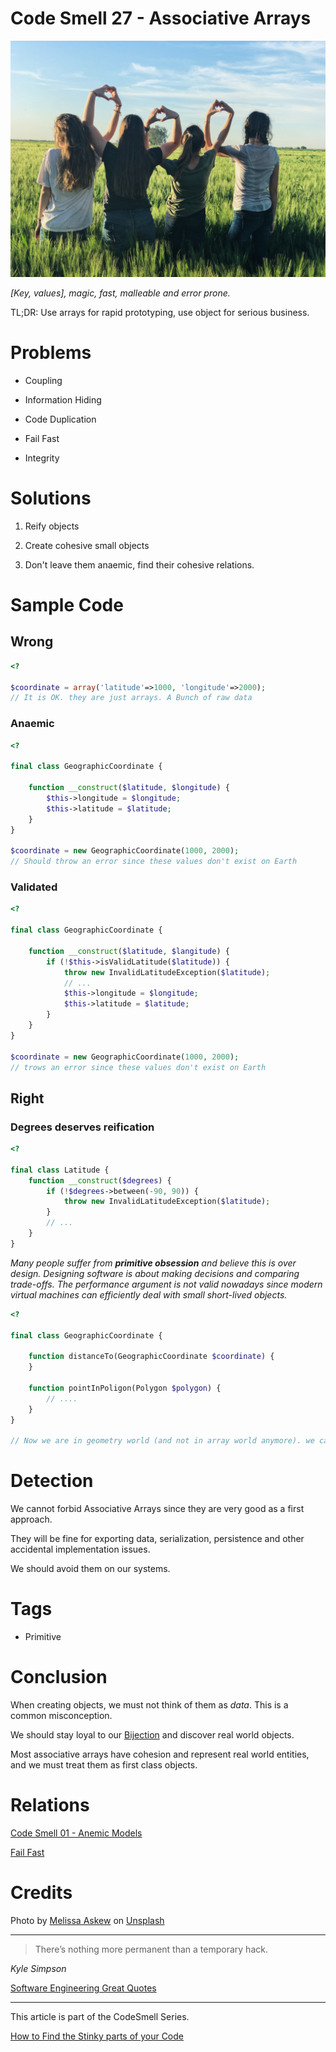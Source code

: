 # Code Smell 27 - Associative Arrays

![Code Smell 27 - Associative Arrays](Code%20Smell%2027%20-%20Associative%20Arrays.jpg)

*[Key, values], magic, fast, malleable and error prone.*

TL;DR: Use arrays for rapid prototyping, use object for serious business.
 
# Problems

- Coupling

- Information Hiding

- Code Duplication

- Fail Fast

- Integrity

# Solutions

1. Reify objects

2. Create cohesive small objects

3. Don't leave them anaemic, find their cohesive relations.

# Sample Code

## Wrong 

[Gist Url]: # (https://gist.github.com/mcsee/ff148550e3d2018c2ee345ea0790e8fc)
```php
<?

$coordinate = array('latitude'=>1000, 'longitude'=>2000); 
// It is OK. they are just arrays. A Bunch of raw data
```

### Anaemic

[Gist Url]: # (https://gist.github.com/mcsee/1ac19d1af240d28a59c01134cd487b7e)
```php
<?

final class GeographicCoordinate {

    function __construct($latitude, $longitude) {
        $this->longitude = $longitude;
        $this->latitude = $latitude;
    }
}

$coordinate = new GeographicCoordinate(1000, 2000);
// Should throw an error since these values don't exist on Earth
```

### Validated

[Gist Url]: # (https://gist.github.com/mcsee/4753e242da21027d2a8e7243de877250)
```php
<?

final class GeographicCoordinate {

    function __construct($latitude, $langitude) {
        if (!$this->isValidLatitude($latitude)) {
            throw new InvalidLatitudeException($latitude);
            // ...
            $this->longitude = $longitude;
            $this->latitude = $latitude;
        }
    }
}

$coordinate = new GeographicCoordinate(1000, 2000);
// trows an error since these values don't exist on Earth
```

## Right

### Degrees deserves reification

[Gist Url]: # (https://gist.github.com/mcsee/33f84258133eb9bafbac1f85532527c6)
```php
<?

final class Latitude {
    function __construct($degrees) {
        if (!$degrees->between(-90, 90)) {
            throw new InvalidLatitudeException($latitude);
        }
        // ...
    }
}
```

*Many people suffer from __primitive obsession__ and believe this is over design. 
Designing software is about making decisions and comparing trade-offs.
The performance argument is not valid nowadays since modern virtual machines can efficiently deal with small short-lived objects.*

[Gist Url]: # (https://gist.github.com/mcsee/9f7c55093672a63ec8c89ca24b9a7277)
```php
<?

final class GeographicCoordinate {

    function distanceTo(GeographicCoordinate $coordinate) {
    }

    function pointInPoligon(Polygon $polygon) {
        // ....
    }
}

// Now we are in geometry world (and not in array world anymore). we can safely do many exciting things.
```

# Detection

We cannot forbid Associative Arrays since they are very good as a first approach.

They will be fine for exporting data, serialization, persistence and other accidental implementation issues.

We should avoid them on our systems.

# Tags

- Primitive

# Conclusion

When creating objects, we must not think of them as *data*. This is a common misconception.

We should stay loyal to our [Bijection](https://github.com/mcsee/Software-Design-Articles/tree/main/Articles/Theory/The%20One%20and%20Only%20Software%20Design%20Principle/readme.md) and discover real world objects.

Most associative arrays have cohesion and represent real world entities, and we must treat them as first class objects.

# Relations

[Code Smell 01 - Anemic Models](https://github.com/mcsee/Software-Design-Articles/tree/main/Articles/Code%20Smells/Code%20Smell%20%2001%20-%20Anemic%20Models/readme.md)

[Fail Fast](https://github.com/mcsee/Software-Design-Articles/tree/main/Articles/Theory/Fail%20Fast/readme.md)

# Credits

Photo by [Melissa Askew](https://unsplash.com/@melissaaskew) on [Unsplash](https://unsplash.com/s/photos/group)

* * *

> There’s nothing more permanent than a temporary hack.

_Kyle Simpson_ 

[Software Engineering Great Quotes](https://github.com/mcsee/Software-Design-Articles/tree/main/Articles/Quotes/Software%20Engineering%20Great%20Quotes/readme.md)

* * *

This article is part of the CodeSmell Series.

[How to Find the Stinky parts of your Code](https://github.com/mcsee/Software-Design-Articles/tree/main/Articles/Code%20Smells/How%20to%20Find%20the%20Stinky%20parts%20of%20your%20Code/readme.md)
